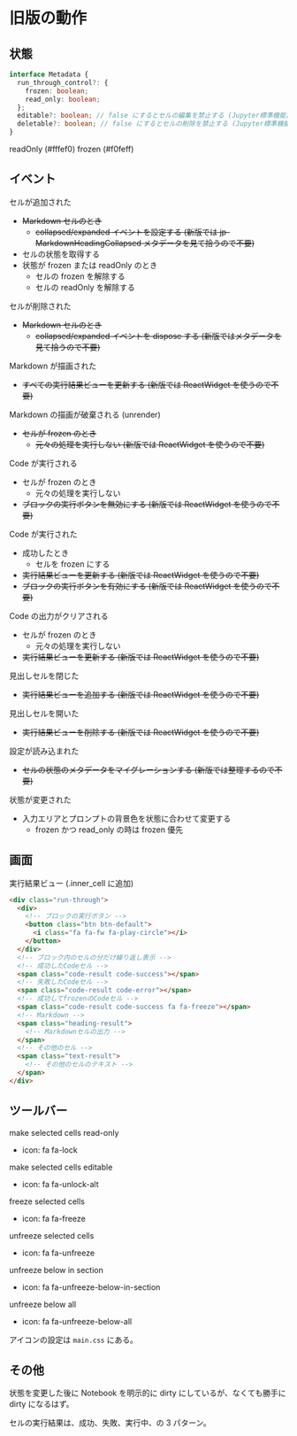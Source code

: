# 旧版の動作

## 状態

```ts
interface Metadata {
  run_through_control?: {
    frozen: boolean;
    read_only: boolean;
  };
  editable?: boolean; // false にするとセルの編集を禁止する (Jupyter標準機能)
  deletable?: boolean; // false にするとセルの削除を禁止する (Jupyter標準機能)
}
```

readOnly (#fffef0)
frozen (#f0feff)

## イベント

セルが追加された

- ~~Markdown セルのとき~~
  - ~~collapsed/expanded イベントを設定する (新版では jp-MarkdownHeadingCollapsed メタデータを見て拾うので不要)~~
- セルの状態を取得する
- 状態が frozen または readOnly のとき
  - セルの frozen を解除する
  - セルの readOnly を解除する

セルが削除された

- ~~Markdown セルのとき~~
  - ~~collapsed/expanded イベントを dispose する (新版ではメタデータを見て拾うので不要)~~

Markdown が描画された

- ~~すべての実行結果ビューを更新する (新版では ReactWidget を使うので不要)~~

Markdown の描画が破棄される (unrender)

- ~~セルが frozen のとき~~
  - ~~元々の処理を実行しない (新版では ReactWidget を使うので不要)~~

Code が実行される

- セルが frozen のとき
  - 元々の処理を実行しない
- ~~ブロックの実行ボタンを無効にする (新版では ReactWidget を使うので不要)~~

Code が実行された

- 成功したとき
  - セルを frozen にする
- ~~実行結果ビューを更新する (新版では ReactWidget を使うので不要)~~
- ~~ブロックの実行ボタンを有効にする (新版では ReactWidget を使うので不要)~~

Code の出力がクリアされる

- セルが frozen のとき
  - 元々の処理を実行しない
- ~~実行結果ビューを更新する (新版では ReactWidget を使うので不要)~~

見出しセルを閉じた

- ~~実行結果ビューを追加する (新版では ReactWidget を使うので不要)~~

見出しセルを開いた

- ~~実行結果ビューを削除する (新版では ReactWidget を使うので不要)~~

設定が読み込まれた

- ~~セルの状態のメタデータをマイグレーションする (新版では整理するので不要)~~

状態が変更された

- 入力エリアとプロンプトの背景色を状態に合わせて変更する
  - frozen かつ read_only の時は frozen 優先

## 画面

実行結果ビュー (.inner_cell に追加)

```html
<div class="run-through">
  <div>
    <!-- ブロックの実行ボタン -->
    <button class="btn btn-default">
      <i class="fa fa-fw fa-play-circle"></i>
    </button>
  </div>
  <!-- ブロック内のセルの分だけ繰り返し表示 -->
  <!-- 成功したCodeセル -->
  <span class="code-result code-success"></span>
  <!-- 失敗したCodeセル -->
  <span class="code-result code-error"></span>
  <!-- 成功してfrozenのCodeセル -->
  <span class="code-result code-success fa fa-freeze"></span>
  <!-- Markdown -->
  <span class="heading-result">
    <!-- Markdownセルの出力 -->
  </span>
  <!-- その他のセル -->
  <span class="text-result">
    <!-- その他のセルのテキスト -->
  </span>
</div>
```

## ツールバー

make selected cells read-only

- icon: fa fa-lock

make selected cells editable

- icon: fa fa-unlock-alt

freeze selected cells

- icon: fa fa-freeze

unfreeze selected cells

- icon: fa fa-unfreeze

unfreeze below in section

- icon: fa fa-unfreeze-below-in-section

unfreeze below all

- icon: fa fa-unfreeze-below-all

アイコンの設定は `main.css` にある。

## その他

状態を変更した後に Notebook を明示的に dirty にしているが、なくても勝手に dirty になるはず。

セルの実行結果は、成功、失敗、実行中、の 3 パターン。
